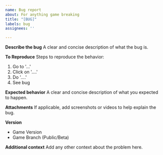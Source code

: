 ```yaml
---
name: Bug report
about: For anything game breaking
title: "[BUG]"
labels: bug
assignees: ''

---
```


**Describe the bug**
A clear and concise description of what the bug is.

**To Reproduce**
Steps to reproduce the behavior:
1. Go to '...'
2. Click on '....'
3. Do '....'
4. See bug

**Expected behavior**
A clear and concise description of what you expected to happen.

**Attachments**
If applicable, add screenshots or videos to help explain the bug.

**Version**
- Game Version
- Game Branch (Public/Beta)

**Additional context**
Add any other context about the problem here.
